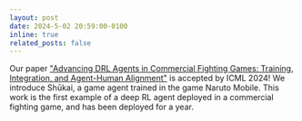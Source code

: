 ```yaml
---
layout: post
date: 2024-5-02 20:59:00-0100
inline: true
related_posts: false
---
```


Our paper ["Advancing DRL Agents in Commercial Fighting Games: Training, Integration, and Agent-Human Alignment"](https://arxiv.org/pdf/2406.01103) is accepted by ICML 2024! We introduce Shūkai, a game agent trained in the game Naruto Mobile. This work is the first example of a deep RL agent deployed in a commercial fighting game, and has been deployed for a year. 

